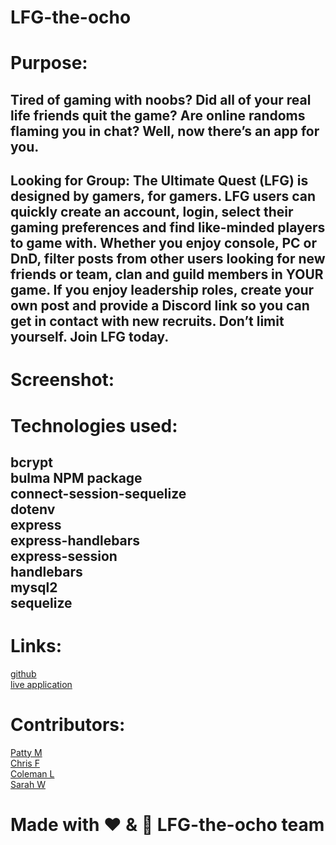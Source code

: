 # LFG-the-ocho

# Purpose:
## Tired of gaming with noobs? Did all of your real life friends quit the game?  Are online randoms flaming you in chat?  Well, now there’s an app for you.  
## Looking for Group: The Ultimate Quest (LFG) is designed by gamers, for gamers.  LFG users can quickly create an account, login, select their gaming preferences and find like-minded players to game with. Whether you enjoy console, PC or DnD, filter posts from other users looking for new friends or team, clan and guild members in YOUR game.  If you enjoy leadership roles, create your own post and provide a Discord link so you can get in contact with new recruits. Don’t limit yourself.  Join LFG today.


# Screenshot:

# Technologies used:
## bcrypt <br> bulma NPM package <br> connect-session-sequelize <br> dotenv <br> express <br> express-handlebars <br> express-session <br> handlebars <br> mysql2 <br> sequelize


# Links:
[github](https://github.com/CTripleF/LFG-the-ocho) <br>
[live application](https://thawing-ravine-87935.herokuapp.com/)  <br>

# Contributors:
[Patty M](https://github.com/PManecci) <br>
[Chris F](https://github.com/CTripleF) <br>
[Coleman L](https://github.com/coleleg) <br>
[Sarah W](https://github.com/sarahwesley) <br>

# Made with ❤️ & 🧠 LFG-the-ocho team